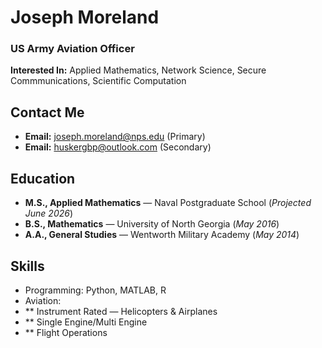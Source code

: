 # Joseph Moreland

### US Army Aviation Officer

**Interested In:** Applied Mathematics, Network Science, Secure Commmunications, Scientific Computation

## Contact Me
- **Email:** joseph.moreland@nps.edu (Primary)
- **Email:** huskergbp@outlook.com (Secondary)

## Education
- **M.S., Applied Mathematics** — Naval Postgraduate School (_Projected June 2026_)  
- **B.S., Mathematics** — University of North Georgia (_May 2016_)  
- **A.A., General Studies** — Wentworth Military Academy (_May 2014_)

## Skills
- Programming: Python, MATLAB, R 
- Aviation:
- ** Instrument Rated — Helicopters & Airplanes
- ** Single Engine/Multi Engine
- ** Flight Operations



